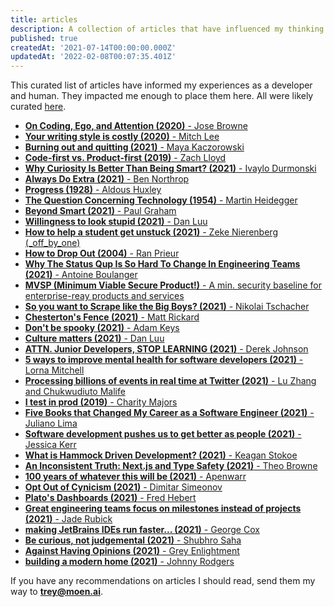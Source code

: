 ```yaml
---
title: articles
description: A collection of articles that have influenced my thinking.
published: true
createdAt: '2021-07-14T00:00:00.000Z'
updatedAt: '2022-02-08T00:07:35.401Z'
---
```


This curated list of articles have informed my experiences as a developer
and human. They impacted me enough to place them here.
All were likely curated [here](https://news.ycombinator.com).

- [**On Coding, Ego, and Attention (2020)** - Jose Browne](https://josebrowne.com/on-coding-ego-and-attention)
- [**Your writing style is costly (2020)** - Mitch Lee](https://blog.mitchjlee.com/2020/your-writing-style-is-costly)
- [**Burning out and quitting (2021)** - Maya Kaczorowski](https://mayakaczorowski.com/blogs/burnout)
- [**Code-first vs. Product-first (2019)** - Zach Lloyd](https://thezbook.com/code-first-vs-product-first)
- [**Why Curiosity Is Better Than Being Smart? (2021)** - Ivaylo Durmonski](https://durmonski.com/life-advice/curiosity-is-better-than-being-smart/)
- [**Always Do Extra (2021)** - Ben Northrop](http://www.bennorthrop.com/Essays/2021/always-do-extra.php)
- [**Progress (1928)** - Aldous Huxley](https://atlasofplaces.com/essays/progress/)
- [**The Question Concerning Technology (1954)** - Martin Heidegger](https://atlasofplaces.com/essays/the-question-concerning-technology/)
- [**Beyond Smart (2021)** - Paul Graham](http://paulgraham.com/smart.html)
- [**Willingness to look stupid (2021)** - Dan Luu](https://danluu.com/look-stupid/)
- [**How to help a student get unstuck (2021)** - Zeke Nierenberg (_off_by_one)](https://offbyone.us/posts/how-to-help-a-student-get-unstuck/)
- [**How to Drop Out (2004)** - Ran Prieur](https://ranprieur.com/essays/dropout.html)
- [**Why The Status Qup Is So Hard To Change In Engineering Teams (2021)** - Antoine Boulanger](https://www.okayhq.com/blog/status-quo-is-so-hard-to-change-in-engineering-teams)
- [**MVSP (Minimum Viable Secure Product!)** - A min. security baseline for enterprise-reay products and services](https://mvsp.dev)
- [**So you want to Scrape like the Big Boys? (2021)** - Nikolai Tschacher](https://incolumitas.com/2021/11/03/so-you-want-to-scrape-like-the-big-boys/)
- [**Chesterton's Fence (2021)** - Matt Rickard](https://matt-rickard.com/chestertons-fence/)
- [**Don't be spooky (2021)** - Adam Keys](https://therealadam.com/2021/11/01/dont-be-spooky/)
- [**Culture matters (2021)** - Dan Luu](https://danluu.com/culture/)
- [**ATTN. Junior Developers, STOP LEARNING (2021)** - Derek Johnson](https://blog.devgenius.io/attn-junior-developers-stop-learning-cdbab47db07d)
- [**5 ways to improve mental health for software developers (2021)** - Lorna Mitchell](https://techcrunch.com/2021/11/11/5-ways-to-improve-mental-health-for-software-developers/)
- [**Processing billions of events in real time at Twitter (2021)** - Lu Zhang and Chukwudiuto Malife](https://blog.twitter.com/engineering/en_us/topics/infrastructure/2021/processing-billions-of-events-in-real-time-at-twitter-)
- [**I test in prod (2019)** - Charity Majors](https://increment.com/testing/i-test-in-production/)
- [**Five Books that Changed My Career as a Software Engineer (2021)** - Juliano Lima](https://julianogtz.github.io/my-personal-blog/posts/five-books-that-changed-my-career-as-a-software-engineer)
- [**Software development pushes us to get better as people (2021)** - Jessica Kerr](https://jessitron.com/2021/11/28/software-development-pushes-us-to-get-better-as-people/)
- [**What is Hammock Driven Development? (2021)** - Keagan Stokoe](https://stokoe.me/summary-hammock-driven-development/)
- [**An Inconsistent Truth: Next.js and Type Safety (2021)** - Theo Browne](https://t3.gg/blog/posts/types-and-nextjs)
- [**100 years of whatever this will be (2021)** - Apenwarr](https://apenwarr.ca/log/20211201)
- [**Opt Out of Cynicism (2021)** - Dimitar Simeonov](https://dimitarsimeonov.com/2021/12/12/opt-out-of-cynicism)
- [**Plato's Dashboards (2021)** - Fred Hebert](https://ferd.ca/plato-s-dashboards.html)
- [**Great engineering teams focus on milestones instead of projects (2021)** - Jade Rubick](https://www.rubick.com/milestones-not-projects/)
- [**making JetBrains IDEs run faster... (2021)** - George Cox](https://iam.georgecox.com/2021/11/24/making-jetbrains-ides-run-faster/)
- [**Be curious, not judgemental (2021)** - Shubhro Saha](http://www.shubhro.com/2021/12/20/be-curious-not-judgmental/)
- [**Against Having Opinions (2021)** - Grey Enlightment](https://greyenlightenment.com/2021/11/19/against-having-opinions/)
- [**building a modern home (2021)** - Johnny Rodgers](https://johnnyrodgers.is/building-a-modern-home)

If you have any recommendations on articles I should read, send them my
way to [**trey@moen.ai**](mailto:trey@moen.ai).
